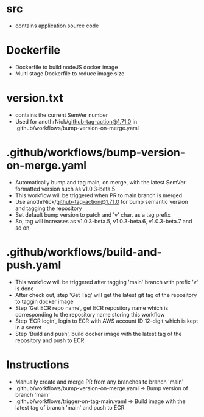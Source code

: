 # src
- contains application source code

# Dockerfile
- Dockerfile to build nodeJS docker image
- Multi stage Dockerfile to reduce image size

# version.txt
- contains the current SemVer number
- Used for anothrNick/github-tag-action@1.71.0 in .github/workflows/bump-version-on-merge.yaml

# .github/workflows/bump-version-on-merge.yaml
- Automatically bump and tag main, on merge, with the latest SemVer formatted version such as v1.0.3-beta.5
- This workflow will be triggered when PR to main branch is merged
- Use anothrNick/github-tag-action@1.71.0 for bump semantic version and tagging the repository
- Set default bump version to patch and 'v' char. as a tag prefix
- So, tag will increases as v1.0.3-beta.5, v1.0.3-beta.6, v1.0.3-beta.7 and so on

# .github/workflows/build-and-push.yaml
- This workflow will be triggered after tagging 'main' branch with prefix 'v' is done
- After check out, step 'Get Tag' will get the latest git tag of the repository to taggin docker image
- Step 'Get ECR repo name', get ECR repository name which is corresponding to the repository name storing this workflow
- Step 'ECR login', login to ECR with AWS account ID 12-digit which is kept in a secret
- Step 'Build and push', build docker image with the latest tag of the repository and push to ECR

# Instructions
- Manually create and merge PR from any branches to branch 'main'
- .github/workflows/bump-version-on-merge.yaml -> Bump version of branch 'main'
- .github/workflows/trigger-on-tag-main.yaml -> Build image with the latest tag of branch 'main' and push to ECR